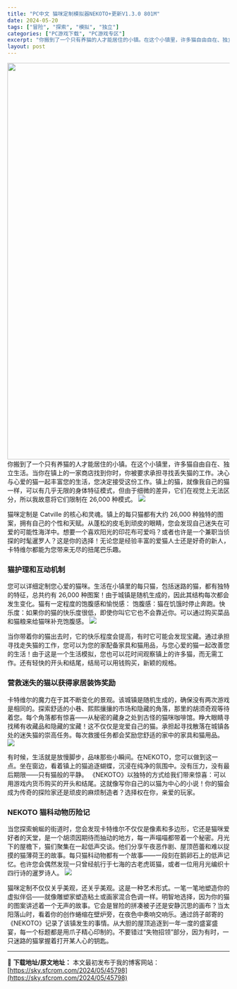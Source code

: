 ```yaml
---
title: "PC中文 猫咪定制模拟器NEKOTO+更新V1.3.0 801M"
date: 2024-05-20
tags: ["冒险", "探索", "模拟", "独立"]
categories: ["PC游戏下载", "PC游戏专区"]
excerpt: "你搬到了一个只有养猫的人才能居住的小镇。在这个小镇里，许多猫自由自在、独立生活。当你在镇上的一家商店找到你时，你被要求承担寻找丢失猫的工作。决心与心爱的猫一起丰富您的生活，您决定接受这份工作。镇上的猫，就像我自己的猫一样，可以有几乎无限的身体特征模式，但由于细微的差异，它们在视觉上无法区分，所以我故&hellip;"
layout: post
---
```


<img class="aligncenter size-full wp-image-45799" src="https://sky.sfcrom.com/wp-content/uploads/2024/05/2024052004045854.webp" alt="" width="600" height="900" />
你搬到了一个只有养猫的人才能居住的小镇。在这个小镇里，许多猫自由自在、独立生活。当你在镇上的一家商店找到你时，你被要求承担寻找丢失猫的工作。决心与心爱的猫一起丰富您的生活，您决定接受这份工作。镇上的猫，就像我自己的猫一样，可以有几乎无限的身体特征模式，但由于细微的差异，它们在视觉上无法区分，所以我故意将它们限制在 26,000 种模式。

<img src="https://sky.sfcrom.com/wp-content/uploads/2024/05/20240520120909-dca87.jpeg" />

<span>猫咪定制是 Catville 的核心和灵魂。镇上的每只猫都有大约 26,000 种独特的图案，拥有自己的个性和天赋。从蓬松的皮毛到顽皮的眼睛，您会发现自己迷失在可爱的可能性海洋中。想要一个喜欢阳光的印花布可爱吗？或者也许是一个兼职当侦探的时髦暹罗人？这是你的选择！无论您是经验丰富的爱猫人士还是好奇的新人，卡特维尔都能为您带来无尽的扭尾巴乐趣。</span>
<h3><span>猫护理和互动机制</span></h3>
<span>您可以详细定制您心爱的猫咪。生活在小镇里的每只猫，包括迷路的猫，都有独特的特征，总共约有 26,000 种图案！由于城镇是随机生成的，因此其结构每次都会发生变化。猫有一定程度的饱腹感和愉悦感： 饱腹感：猫在饥饿时停止奔跑。快乐度：如果你的猫的快乐度很低，即使你叫它它也不会靠近你。可以通过购买菜品和猫粮来给猫咪补充饱腹感。</span>

<img src="https://sky.sfcrom.com/wp-content/uploads/2024/05/20240520120910-e5308.jpeg" />

<span>当你带着你的猫出去时，它的快乐程度会提高，有时它可能会发现宝藏。通过承担寻找走失猫的工作，您可以为您的家配备家具和猫用品，与您心爱的猫一起改善您的生活！由于这是一个生活模拟，您也可以花时间观察镇上的许多猫，而无需工作。还有轻快的开头和结尾，结局可以用钱购买，新颖的规格。</span>
<h3><span>营救迷失的猫以获得家居装饰奖励</span></h3>
<span>卡特维尔的魔力在于其不断变化的景观。该城镇是随机生成的，确保没有两次游戏是相同的。探索舒适的小巷、熙熙攘攘的市场和隐藏的角落，那里的胡须奇观等待着您。每个角落都有惊喜——从秘密的藏身之处到古怪的猫咪咖啡馆。睁大眼睛寻找稀有收藏品和隐藏的宝藏！这不仅仅是宠爱自己的猫。承担起寻找散落在城镇各处的迷失猫的崇高任务。每次救援任务都会奖励您舒适的家中的家具和猫用品。</span>

<img src="https://sky.sfcrom.com/wp-content/uploads/2024/05/20240520120911-65bec.jpeg" />

<span>有时候，生活就是放慢脚步，品味那些小瞬间。在NEKOTO，您可以做到这一点。坐在窗边，看着镇上的猫追逐蝴蝶，沉浸在纯净的氛围中。没有压力，没有最后期限——只有猫般的平静。 《NEKOTO》以独特的方式给我们带来惊喜：可以用游戏内货币购买的开头和结尾。这就像写你自己的以猫为中心的小说！你的猫会成为传奇的探险家还是顽皮的麻烦制造者？选择权在你，亲爱的玩家。</span>
<h3><span>NEKOTO 猫科动物历险记</span></h3>
<span>当您探索蜿蜒的街道时，您会发现卡特维尔不仅仅是像素和多边形，它还是猫咪爱好者的天堂，是一个胡须因期待而抽动的地方，每一声喵喵都带着一个秘密。月光下的屋檐下，猫们聚集在一起低声交谈。他们分享午夜恶作剧、屋顶芭蕾和难以捉摸的猫薄荷王的故事。每只猫科动物都有一个故事——一段刻在鹅卵石上的低声记忆。也许您会偶然发现一只曾经航行于七海的古老虎斑猫，或者一位用月光编织十四行诗的暹罗诗人。</span>

<img src="https://sky.sfcrom.com/wp-content/uploads/2024/05/20240520120911-4661f.jpeg" />

猫咪定制不仅仅关乎美观，还关乎美观。这是一种艺术形式。一笔一笔地塑造你的虚拟伴侣——就像雕塑家塑造粘土或画家混合色调一样。明智地选择，因为你的猫的图案讲述着一个无声的故事。它会是冒险的拼凑被子还是安静沉思的画布？当太阳落山时，看着你的创作蜷缩在壁炉旁，在夜色中奏响交响乐。通过鸽子邮寄的《NEKOTO》记录了该镇发生的事情。从大胆的屋顶追逐到一年一度的盛宴盛宴，每一个标题都是用爪子精心印制的。不要错过“失物招领”部分，因为有时，一只迷路的猫掌握着打开某人心的钥匙。

---
📖 **下载地址/原文地址：** 本文最初发布于我的博客网站：[https://sky.sfcrom.com/2024/05/45798](https://sky.sfcrom.com/2024/05/45798)
